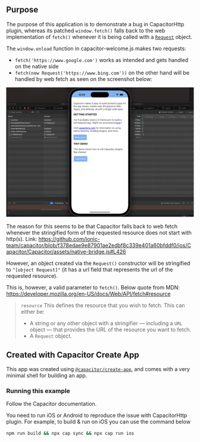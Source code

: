 ## Purpose

The purpose of this application is to demonstrate a bug in CapacitorHttp plugin, whereas its patched `window.fetch()` falls back to the web implementation of `fetch()` whenever it is being called with a [`Request`](https://developer.mozilla.org/en-US/docs/Web/API/Request) object.

The `window.onload` function in capacitor-welcome.js makes two requests:
 - `fetch('https://www.google.com')` works as intended and gets handled on the native side
 - `fetch(new Request('https://www.bing.com'))` on the other hand will be handled by web fetch as seen on the screenshot below:

 <img src="./RequestMadeByBrowser.png" width="800px" />

 The reason for this seems to be that Capacitor falls back to web fetch whenever the stringified form of the requested resource does not start with http(s). Link: https://github.com/ionic-team/capacitor/blob/f378edae9e87901ae2edbf8c339e401a60bfddf0/ios/Capacitor/Capacitor/assets/native-bridge.js#L426

 However, an object created via the `Request()` constructor will be stringified to `"[object Request]"` (it has a url field that represents the url of the requested resource).

 This is, however, a valid parameter to `fetch()`. Below quote from MDN: https://developer.mozilla.org/en-US/docs/Web/API/fetch#resource

> `resource`
> This defines the resource that you wish to fetch. This can either be:
>  - A string or any other object with a stringifier — including a `URL` object — that provides the URL of the resource you want to fetch.
>  - A `Request` object.

## Created with Capacitor Create App

This app was created using [`@capacitor/create-app`](https://github.com/ionic-team/create-capacitor-app),
and comes with a very minimal shell for building an app.

### Running this example

Follow the Capacitor documentation.

You need to run iOS or Android to reproduce the issue with CapacitorHttp plugin. For example, to build & run on iOS you can use the command below
```bash
npm run build && npx cap sync && npx cap run ios
```
